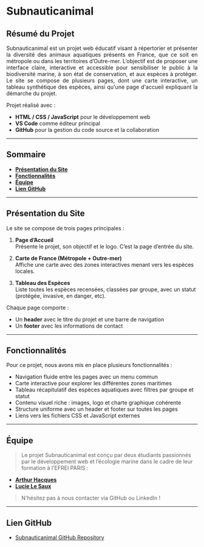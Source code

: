 # Subnauticanimal

## Résumé du Projet

<p align="justify"> 
Subnauticanimal est un projet web éducatif visant à répertorier et présenter la diversité des animaux aquatiques présents en France, que ce soit en métropole ou dans les territoires d’Outre-mer. L’objectif est de proposer une interface claire, interactive et accessible pour sensibiliser le public à la biodiversité marine, à son état de conservation, et aux espèces à protéger. Le site se compose de plusieurs pages, dont une carte interactive, un tableau synthétique des espèces, ainsi qu'une page d'accueil expliquant la démarche du projet.
</p>

Projet réalisé avec :
- **HTML / CSS / JavaScript** pour le développement web
- **VS Code** comme éditeur principal
- **GitHub** pour la gestion du code source et la collaboration

---

## Sommaire

- **[Présentation du Site](#site)**
- **[Fonctionnalités](#features)**
- **[Équipe](#team)**
- **[Lien GitHub](#github)**

---
<a name="site"></a>
## Présentation du Site

Le site se compose de trois pages principales :

1. **Page d’Accueil**  
   Présente le projet, son objectif et le logo. C’est la page d’entrée du site.

2. **Carte de France (Métropole + Outre-mer)**  
   Affiche une carte avec des zones interactives menant vers les espèces locales.

3. **Tableau des Espèces**  
   Liste toutes les espèces recensées, classées par groupe, avec un statut (protégée, invasive, en danger, etc).

Chaque page comporte :
- Un **header** avec le titre du projet et une barre de navigation
- Un **footer** avec les informations de contact

---
<a name="features"></a>
## Fonctionnalités

Pour ce projet, nous avons mis en place plusieurs fonctionnalités :

- Navigation fluide entre les pages avec un menu commun
- Carte interactive pour explorer les différentes zones maritimes
- Tableau récapitulatif des espèces aquatiques avec filtres par groupe et statut
- Contenu visuel riche : images, logo et charte graphique cohérente
- Structure uniforme avec un header et footer sur toutes les pages
- Liens vers les fichiers CSS et JavaScript externes

---
<a name="team"></a>
## Équipe

> Le projet Subnauticanimal est conçu par deux étudiants passionnés par le développement web et l’écologie marine dans le cadre de leur formation à l'EFREI PARIS :  
>
- **[Arthur Hacques](https://www.linkedin.com/in/arthur-hacques-56190b251/)**  
- **[Lucie Le Saux](https://www.linkedin.com/in/lucie-le-saux-26791a1bb/)**

> N'hésitez pas à nous contacter via GitHub ou LinkedIn !

---
<a name="github"></a>
## Lien GitHub

- [Subnauticanimal GitHub Repository](https://github.com/BuIIDOSER/Projet_WEB.git)
